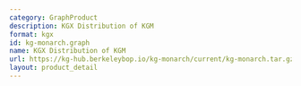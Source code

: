 ```yaml
---
category: GraphProduct
description: KGX Distribution of KGM
format: kgx
id: kg-monarch.graph
name: KGX Distribution of KGM
url: https://kg-hub.berkeleybop.io/kg-monarch/current/kg-monarch.tar.gz
layout: product_detail
---
```

